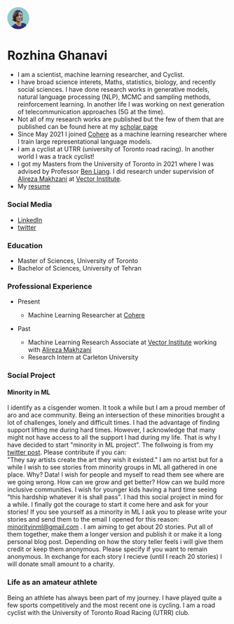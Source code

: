 <img src=turquoise-rozhina.png width=10% height=10%> 

# Rozhina Ghanavi 

- I am a scientist, machine learning researcher, and Cyclist.<br/> 
- I have broad science interets, Maths, statistics, biology, and recently social sciences. I have done research works in generative models, natural language processing (NLP), MCMC and sampling methods, reinforcement learning. In another life I was working on next generation of telecommunication approaches (5G at the time). <br/>
- Not all of my research works are published but the few of them that are published can be found here at my [scholar page](https://scholar.google.ca/citations?user=zbrHCycAAAAJ&hl=en)<br/>
- Since May 2021 I joined [Cohere](https://cohere.ai/) as a machine learning researcher where I train large representational language models.<br/> 
- I am a cyclist at UTRR (university of Toronto road racing). In another world I was a track cyclist! <br/> 
- I got my Masters from the University of Toronto in 2021 where I was advised by Professor [Ben Liang](https://www.comm.utoronto.ca/~liang/). I did research under supervision of [Alireza Makhzani](http://www.alireza.ai/) at [Vector Institute](https://vectorinstitute.ai/).<br/>
- My [resume](https://docs.google.com/document/d/1sHvYu-cOZ3oJQyIJANGHJORWYKsVxR3OyoGWGjoBZtA/edit?usp=sharing)

### Social Media
- [LinkedIn](https://www.linkedin.com/in/rozhina-ghanavi) <br/>
- [twitter](https://twitter.com/_ghnn_)

### Education 
- Master of Sciences, University of Toronto
- Bachelor of Sciences, University of Tehran 

### Professional Experience
- Present
  - Machine Learning Researcher at [Cohere](https://cohere.ai/)

- Past
  - Machine Learning Research Associate at [Vector Institute](https://vectorinstitute.ai/) working with [Alireza Makhzani](http://www.alireza.ai/)
  - Research Intern	at Carleton University

### Social Project
#### Minority in ML
I identify as a cisgender women. It took a while but I am a proud member of aro and ace community. Being an intersection of these minorities brought a lot of challenges, lonely and difficult times. I had the advantage of finding support lifting me during hard times. However, I acknowledge that many might not have access to all the support I had during my life. That is why I have decided to start "minority in ML project". The follwoing is from my [twitter post](https://twitter.com/_ghnn_/status/1481716036508467201?s=20). Please contribute if you can:<br/>
"They say artists create the art they wish it existed."
I am no artist but for a while I wish to see stories from minority groups in ML all gathered in one place. Why? Data! I wish for people and myself to read them see where are we going wrong. How can we grow and get better? How can we build more inclusive communities. I wish for younger kids having a hard time seeing "this hardship whatever it is shall pass". I had this social project in mind for a while. I finally got the courage to start it come here and ask for your stories!
If you see yourself as a minority in ML I ask you to please write your stories and send them to the email I opened for this reason:
minorityinml@gmail.com . I am aiming to get about 20 stories. Put all of them together, make them a longer version and publish it or make it a long personal blog post. Depending on how the story teller feels i will give them credit or keep them anonymous.
Please specify if you want to remain anonymous. In exchange for each story I recieve (until I reach 20 stories) I will donate small amount to a charity.

### Life as an amateur athlete
Being an athlete has always been part of my journey. I have played quite a few sports competitively and the most recent one is cycling. I am a road cyclist with the University of Toronto Road Racing (UTRR) club.


